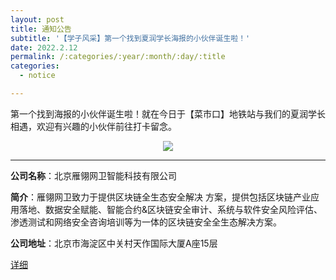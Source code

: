 ```yaml
---
layout: post
title: 通知公告
subtitle: '【学子风采】第一个找到夏润学长海报的小伙伴诞生啦！'
date: 2022.2.12
permalink: /:categories/:year/:month/:day/:title
categories:
  - notice

---
```



第一个找到海报的小伙伴诞生啦！就在今日于【菜市口】地铁站与我们的夏润学长相遇，欢迎有兴趣的小伙伴前往打卡留念。

<div align=center>
<img src="https://github.com/xxycfhb/pku_exploit_files/blob/main/%E5%A4%8F%E6%B6%A6%E6%B5%B7%E6%8A%A5.png?raw=true" />
</div>

--------

**公司名称**：北京雁翎网卫智能科技有限公司

**简介**：雁翎网卫致力于提供区块链全生态安全解决 方案，提供包括区块链产业应用落地、数据安全赋能、智能合约&区块链安全审计、系统与软件安全风险评估、渗透测试和网络安全咨询培训等为一体的区块链安全全生态解决方案。

**公司地址**：北京市海淀区中关村天作国际大厦A座15层


[详细](https://mp.weixin.qq.com/s/m-ogDFAkJq0frHJzLdsSBw)


